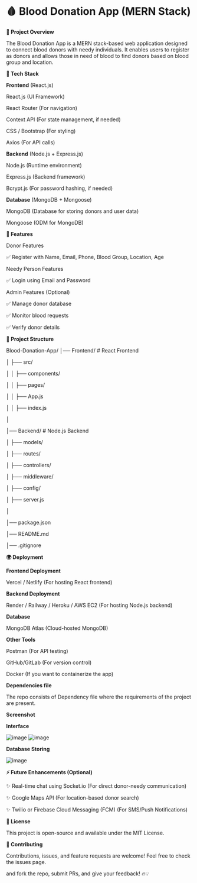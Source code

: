 # 🩸 Blood Donation App (MERN Stack)

**📌 Project Overview**

The Blood Donation App is a MERN stack-based web application designed to connect blood donors with needy individuals. It enables users to register as donors and allows those in need of blood to find donors based on blood group and location.

**🔧 Tech Stack**

**Frontend** (React.js)

React.js (UI Framework)

React Router (For navigation)

Context API (For state management, if needed)

CSS / Bootstrap (For styling)

Axios (For API calls)

**Backend** (Node.js + Express.js)

Node.js (Runtime environment)

Express.js (Backend framework)

Bcrypt.js (For password hashing, if needed)

**Database** (MongoDB + Mongoose)

MongoDB (Database for storing donors and user data)

Mongoose (ODM for MongoDB)

**🚀 Features**

Donor Features

✅ Register with Name, Email, Phone, Blood Group, Location, Age

Needy Person Features

✅ Login using Email and Password

Admin Features (Optional)

✅ Manage donor database

✅ Monitor blood requests

✅ Verify donor details

**📁 Project Structure**

Blood-Donation-App/
│── Frontend/             # React Frontend

│   ├── src/

│   │   ├── components/

│   │   ├── pages/

│   │   ├── App.js

│   │   ├── index.js

│

│── Backend/             # Node.js Backend

│   ├── models/

│   ├── routes/

│   ├── controllers/

│   ├── middleware/

│   ├── config/

│   ├── server.js

│

│── package.json

│── README.md

│── .gitignore

**🌍 Deployment**

**Frontend Deployment**

Vercel / Netlify (For hosting React frontend)

**Backend Deployment**

Render / Railway / Heroku / AWS EC2 (For hosting Node.js backend)

**Database**

MongoDB Atlas (Cloud-hosted MongoDB)

**Other Tools**

Postman (For API testing)

GitHub/GitLab (For version control)

Docker (If you want to containerize the app)

**Dependencies file**

The repo consists of Dependency file where the requirements of the project are present.

**Screenshot**

**Interface**

![image](https://github.com/user-attachments/assets/7c917fe2-99e4-4d56-bbd6-d7ba73bf25af)
![image](https://github.com/user-attachments/assets/f71989af-6e9f-4f98-bbba-e94b5197ff0f)

**Database Storing**

![image](https://github.com/user-attachments/assets/350a321f-32c7-42a5-8c1c-3dd4ab00cd8a)


**⚡ Future Enhancements (Optional)**

✨ Real-time chat using Socket.io (For direct donor-needy communication)

✨ Google Maps API (For location-based donor search)

✨ Twilio or Firebase Cloud Messaging (FCM) (For SMS/Push Notifications)

**📜 License**

This project is open-source and available under the MIT License.

**🤝 Contributing**

Contributions, issues, and feature requests are welcome! Feel free to check the issues page.

and fork the repo, submit PRs, and give your feedback! 🔥💡

